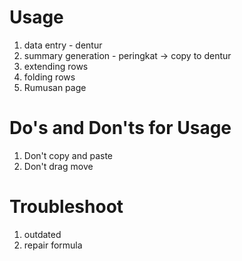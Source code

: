 # Usage
1. data entry - dentur
1. summary generation - peringkat -> copy to dentur
1. extending rows
1. folding rows
1. Rumusan page

# Do's and Don'ts for Usage
1. Don't copy and paste
1. Don't drag move

# Troubleshoot
1. outdated
1. repair formula
